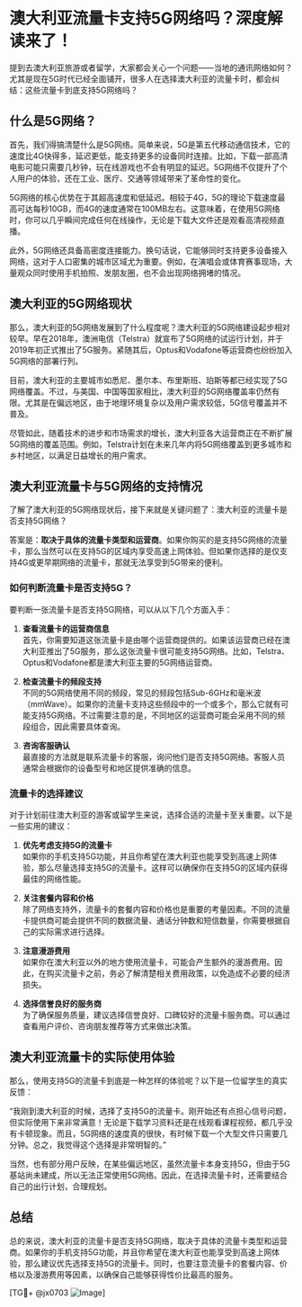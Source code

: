 # 澳大利亚流量卡支持5G网络吗？深度解读来了！

提到去澳大利亚旅游或者留学，大家都会关心一个问题——当地的通讯网络如何？尤其是现在5G时代已经全面铺开，很多人在选择澳大利亚的流量卡时，都会纠结：这些流量卡到底支持5G网络吗？

## 什么是5G网络？

首先，我们得搞清楚什么是5G网络。简单来说，5G是第五代移动通信技术，它的速度比4G快得多，延迟更低，能支持更多的设备同时连接。比如，下载一部高清电影可能只需要几秒钟，玩在线游戏也不会有明显的延迟。5G网络不仅提升了个人用户的体验，还在工业、医疗、交通等领域带来了革命性的变化。

5G网络的核心优势在于其超高速度和低延迟。相较于4G，5G的理论下载速度最高可达每秒10GB，而4G的速度通常在100MB左右。这意味着，在使用5G网络时，你可以几乎瞬间完成任何在线操作，无论是下载大文件还是观看高清视频直播。

此外，5G网络还具备高密度连接能力。换句话说，它能够同时支持更多设备接入网络，这对于人口密集的城市区域尤为重要。例如，在演唱会或体育赛事现场，大量观众同时使用手机拍照、发朋友圈，也不会出现网络拥堵的情况。

## 澳大利亚的5G网络现状

那么，澳大利亚的5G网络发展到了什么程度呢？澳大利亚的5G网络建设起步相对较早。早在2018年，澳洲电信（Telstra）就宣布了5G网络的试运行计划，并于2019年初正式推出了5G服务。紧随其后，Optus和Vodafone等运营商也纷纷加入5G网络的部署行列。

目前，澳大利亚的主要城市如悉尼、墨尔本、布里斯班、珀斯等都已经实现了5G网络覆盖。不过，与美国、中国等国家相比，澳大利亚的5G网络覆盖率仍然有限。尤其是在偏远地区，由于地理环境复杂以及用户需求较低，5G信号覆盖并不普及。

尽管如此，随着技术的进步和市场需求的增长，澳大利亚各大运营商正在不断扩展5G网络的覆盖范围。例如，Telstra计划在未来几年内将5G网络覆盖到更多城市和乡村地区，以满足日益增长的用户需求。

## 澳大利亚流量卡与5G网络的支持情况

了解了澳大利亚的5G网络现状后，接下来就是关键问题了：澳大利亚的流量卡是否支持5G网络？

答案是：**取决于具体的流量卡类型和运营商**。如果你购买的是支持5G网络的流量卡，那么当然可以在支持5G的区域内享受高速上网体验。但如果你选择的是仅支持4G或更早期网络的流量卡，那就无法享受到5G带来的便利。

### 如何判断流量卡是否支持5G？

要判断一张流量卡是否支持5G网络，可以从以下几个方面入手：

1. **查看流量卡的运营商信息**  
   首先，你需要知道这张流量卡是由哪个运营商提供的。如果该运营商已经在澳大利亚推出了5G服务，那么这张流量卡很可能支持5G网络。比如，Telstra、Optus和Vodafone都是澳大利亚主要的5G网络运营商。

2. **检查流量卡的频段支持**  
   不同的5G网络使用不同的频段，常见的频段包括Sub-6GHz和毫米波（mmWave）。如果你的流量卡支持这些频段中的一个或多个，那么它就有可能支持5G网络。不过需要注意的是，不同地区的运营商可能会采用不同的频段组合，因此需要具体查询。

3. **咨询客服确认**  
   最直接的方法就是联系流量卡的客服，询问他们是否支持5G网络。客服人员通常会根据你的设备型号和地区提供准确的信息。

### 流量卡的选择建议

对于计划前往澳大利亚的游客或留学生来说，选择合适的流量卡至关重要。以下是一些实用的建议：

1. **优先考虑支持5G的流量卡**  
   如果你的手机支持5G功能，并且你希望在澳大利亚也能享受到高速上网体验，那么尽量选择支持5G的流量卡。这样可以确保你在支持5G的区域内获得最佳的网络性能。

2. **关注套餐内容和价格**  
   除了网络支持外，流量卡的套餐内容和价格也是重要的考量因素。不同的流量卡提供商可能会提供不同的数据流量、通话分钟数和短信数量，你需要根据自己的实际需求进行选择。

3. **注意漫游费用**  
   如果你在澳大利亚以外的地方使用流量卡，可能会产生额外的漫游费用。因此，在购买流量卡之前，务必了解清楚相关费用政策，以免造成不必要的经济损失。

4. **选择信誉良好的服务商**  
   为了确保服务质量，建议选择信誉良好、口碑较好的流量卡服务商。可以通过查看用户评价、咨询朋友推荐等方式来做出决策。

## 澳大利亚流量卡的实际使用体验

那么，使用支持5G的流量卡到底是一种怎样的体验呢？以下是一位留学生的真实反馈：

“我刚到澳大利亚的时候，选择了支持5G的流量卡。刚开始还有点担心信号问题，但实际使用下来非常满意！无论是下载学习资料还是在线观看课程视频，都几乎没有卡顿现象。而且，5G网络的速度真的很快，有时候下载一个大型文件只需要几分钟。总之，我觉得这个选择是非常明智的。”

当然，也有部分用户反映，在某些偏远地区，虽然流量卡本身支持5G，但由于5G基站尚未建成，所以无法正常使用5G网络。因此，在选择流量卡时，还需要结合自己的出行计划，合理规划。

## 总结

总的来说，澳大利亚的流量卡是否支持5G网络，取决于具体的流量卡类型和运营商。如果你的手机支持5G功能，并且你希望在澳大利亚也能享受到高速上网体验，那么建议优先选择支持5G的流量卡。同时，也要注意流量卡的套餐内容、价格以及漫游费用等因素，以确保自己能够获得性价比最高的服务。

[TG💪+ @jx0703 ![Image](https://github.com/user-attachments/assets/dbca1d08-cadb-493c-b0ec-ad6f7a83f270)]